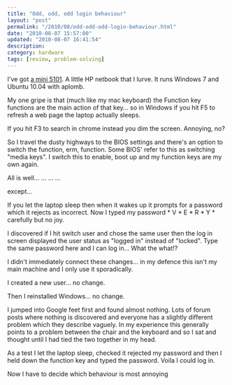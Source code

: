 ```yaml
--- 
title: "Odd, odd, odd login behaviour" 
layout: "post" 
permalink: "/2010/08/odd-odd-odd-login-behaviour.html" 
date: "2010-08-07 15:57:00" 
updated: "2010-08-07 16:41:54" 
description: 
category: hardware
tags: [review, problem-solving]
---
```


I've got [a mini 5101](http://h20000.www2.hp.com/bizsupport/TechSupport/Home.jsp?lang=en&cc=us&prodTypeId=321957&prodSeriesId=3973865&lang=en&cc=us). A little HP netbook that I lurve. It runs Windows 7 and Ubuntu 10.04 with aplomb.

<!--more-->

My one gripe is that (much like my mac keyboard) the Function key functions are the main action of that key... so in Windows if you hit F5 to refresh a web page the laptop actually sleeps.

If you hit F3 to search in chrome instead you dim the screen. Annoying, no?

So I travel the dusty highways to the BIOS settings and there's an option to switch the function, erm, function. Some BIOS' refer to this as switching "media keys". I switch this to enable, boot up and my function keys are my own again.

All is well...
           ...
           ...
           ...

except...
<!--alex ignore rejects-->
If you let the laptop sleep then when it wakes up it prompts for a password which it rejects as incorrect. Now I typed my password * V * E * R * Y * carefully but no joy.

I discovered if I hit switch user and chose the same user then the log in screen displayed the user status as "logged in" instead of "locked". Type the same password here and I can log in... What the what!?

I didn't immediately connect these changes... in my defence this isn't my main machine and I only use it sporadically.

I created a new user... no change.

Then I reinstalled Windows... no change.

I jumped into Google feet first and found almost nothing. Lots of forum posts where nothing is discovered and everyone has a slightly different problem which they describe vaguely. In my experience this generally points to a problem between the chair and the keyboard and so I sat and thought until I had tied the two together in my head.

As a test I let the laptop sleep, checked it rejected my password and then I held down the function key and typed the password. Voila I could log in.

Now I have to decide which behaviour is most annoying
